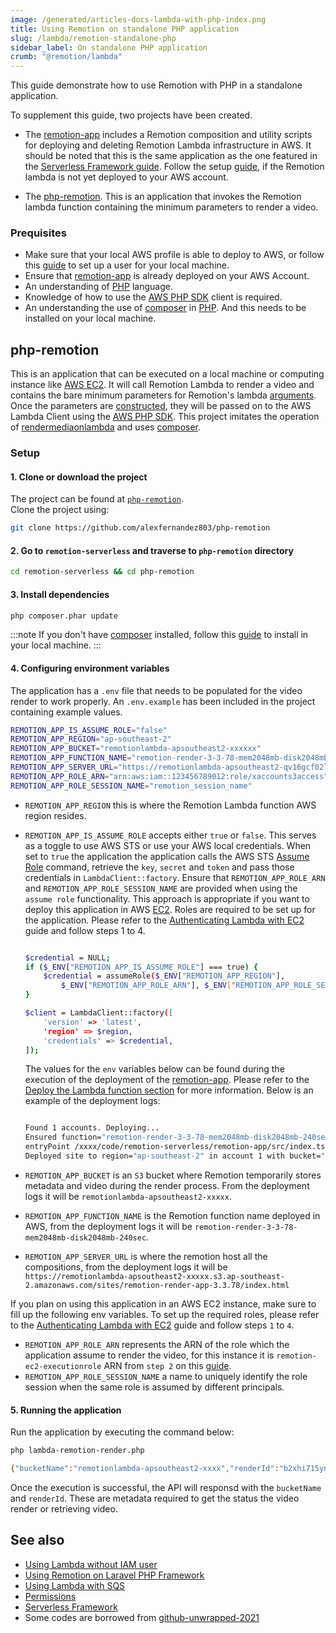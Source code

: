 ```yaml
---
image: /generated/articles-docs-lambda-with-php-index.png
title: Using Remotion on standalone PHP application
slug: /lambda/remotion-standalone-php
sidebar_label: On standalone PHP application
crumb: "@remotion/lambda"
---
```


This guide demonstrate how to use Remotion with PHP in a standalone application.

To supplement this guide, two projects have been created. 

- The [remotion-app](https://github.com/alexfernandez803/remotion-serverless/tree/main/remotion-app) includes a Remotion composition and utility scripts for deploying and deleting Remotion Lambda infrastructure in AWS. It should be noted that this is the same application as the one featured in the [Serverless Framework guide](/docs/lambda/serverless-framework-integration). Follow the setup [guide](/docs/lambda/serverless-framework-integration#remotion-app), if the Remotion lambda is not yet deployed to your AWS account.

- The [php-remotion](https://github.com/alexfernandez803/remotion-serverless/tree/main/php-remotion). This is an application that invokes the Remotion lambda function containing the minimum parameters to render a video. 

### Prequisites

- Make sure that your local AWS profile is able to deploy to AWS, or follow this [guide](/docs/lambda/setup) to set up a user for your local machine.
- Ensure that [remotion-app](https://github.com/alexfernandez803/remotion-serverless/tree/main/remotion-app) is already deployed on your AWS Account.
- An understanding of [PHP](https://www.php.net/) language.
- Knowledge of how to use the [AWS PHP SDK](https://aws.amazon.com/sdk-for-php/) client is required.
- An understanding the use of [composer](https://gettcomposer.org/doc/01-basic-usage.md) in [PHP](https://www.php.net/). And this needs to be installed on your local machine.

## php-remotion

This is an application that can be executed on a local machine or computing instance like [AWS EC2](https://aws.amazon.com/ec2/). It will call Remotion Lambda to render a video and contains the bare minimum parameters for Remotion's lambda [arguments](https://www.remotion.dev/docs/lambda/rendermediaonlambda#arguments). Once the parameters are [constructed](https://github.com/alexfernandez803/remotion-serverless/blob/main/remotion-laravel/app/Services/RemotionService.php#L42), they will be passed on to the AWS Lambda Client using the [AWS PHP SDK](https://aws.amazon.com/sdk-for-php/). This project imitates the operation of [rendermediaonlambda](https://www.remotion.dev/docs/lambda/rendermediaonlambda) and uses [composer](https://gettcomposer.org/doc/01-basic-usage.md).


### Setup

#### 1. Clone or download the project

The project can be found at [`php-remotion`](https://github.com/alexfernandez803/php-remotion).  
Clone the project using:

```bash
git clone https://github.com/alexfernandez803/php-remotion
```

#### 2. Go to `remotion-serverless` and traverse to `php-remotion` directory

```bash
cd remotion-serverless && cd php-remotion
```

#### 3. Install dependencies

```bash
php composer.phar update
```

:::note
If you don't have [composer](https://getcomposer.org/) installed, follow this [guide](https://getcomposer.org/doc/00-intro.md) to install in your local machine.
:::

#### 4. Configuring environment variables

The application has a `.env` file that needs to be populated for the video render to work properly. An `.env.example` has been included in the project containing example values.

```bash title=".env"
REMOTION_APP_IS_ASSUME_ROLE="false"
REMOTION_APP_REGION="ap-southeast-2"
REMOTION_APP_BUCKET="remotionlambda-apsoutheast2-xxxxxx"
REMOTION_APP_FUNCTION_NAME="remotion-render-3-3-78-mem2048mb-disk2048mb-240sec"
REMOTION_APP_SERVER_URL="https://remotionlambda-apsoutheast2-qv16gcf02l.s3.ap-southeast-2.amazonaws.com/sites/remotion-render-app-3.3.78/index.html"
REMOTION_APP_ROLE_ARN="arn:aws:iam::123456789012:role/xaccounts3access"
REMOTION_APP_ROLE_SESSION_NAME="remotion_session_name"
```

- `REMOTION_APP_REGION` this is where the Remotion Lambda function AWS region resides.
- `REMOTION_APP_IS_ASSUME_ROLE` accepts either `true` or `false`. This serves as a toggle to use AWS STS or use your AWS local credentials. When set to `true` the application the application calls the AWS STS [Assume Role](https://docs.aws.amazon.com/STS/latest/APIReference/API_AssumeRole.html) command, retrieve the  `key`, `secret` and `token` and pass those credentials in `LambdaClient::factory`. Ensure that `REMOTION_APP_ROLE_ARN` and `REMOTION_APP_ROLE_SESSION_NAME` are provided when using the `assume role` functionality. This approach is appropriate if you want to deploy this application in AWS [EC2](https://aws.amazon.com/ec2/). Roles are required to be set up for the application. Please refer to the [Authenticating Lambda with EC2](/docs/lambda/ec2) guide and follow steps 1 to 4.
  
  ```bash title="assume role"

  $credential = NULL;
  if ($_ENV["REMOTION_APP_IS_ASSUME_ROLE"] === true) {
      $credential = assumeRole($_ENV["REMOTION_APP_REGION"],
          $_ENV["REMOTION_APP_ROLE_ARN"], $_ENV["REMOTION_APP_ROLE_SESSION_NAME"]);
  }

  $client = LambdaClient::factory([
      'version' => 'latest',
      'region' => $region,
      'credentials' => $credential,
  ]);
  ```

  The values for the `env` variables below can be found during the execution of the deployment of the [remotion-app](/docs/lambda/serverless-framework-integration#remotion-app). Please refer to the [Deploy the Lambda function section](/docs/lambda/serverless-framework-integration#5-deploy-the-lambda-function) for more information. Below is an example of the deployment logs:

  ```bash title="Deployment logs"

  Found 1 accounts. Deploying...
  Ensured function="remotion-render-3-3-78-mem2048mb-disk2048mb-240sec" to region="ap-southeast-2" in account 1
  entryPoint /xxxx/code/remotion-serverless/remotion-app/src/index.tsx
  Deployed site to region="ap-southeast-2" in account 1 with bucket="remotionlambda-apsoutheast2-xxxxx" under serverUrl="https://remotionlambda-apsoutheast2-xxxxx.s3.ap-southeast-2.amazonaws.com/sites/remotion-render-app-3.3.78/index.html"
  ```

- `REMOTION_APP_BUCKET` is an `S3` bucket where Remotion temporarily stores metadata and video during the render process. From the deployment logs it will be `remotionlambda-apsoutheast2-xxxxx`.
- `REMOTION_APP_FUNCTION_NAME` is the Remotion function name deployed in AWS, from the deployment logs it will be `remotion-render-3-3-78-mem2048mb-disk2048mb-240sec`.
- `REMOTION_APP_SERVER_URL` is where the remotion host all the compositions, from the deployment logs it will be `https://remotionlambda-apsoutheast2-xxxxx.s3.ap-southeast-2.amazonaws.com/sites/remotion-render-app-3.3.78/index.html`

 If you plan on using this application in an AWS EC2 instance, make sure to fill up the following env variables. To set up the required roles, please refer to the [Authenticating Lambda with EC2](/docs/lambda/ec2) guide and follow steps `1` to `4`.

- `REMOTION_APP_ROLE_ARN` represents the ARN of the role which the application assume to render the video, for this instance it is `remotion-ec2-executionrole` ARN from `step 2` on this [guide](docs/lambda/ec2).
- `REMOTION_APP_ROLE_SESSION_NAME` a name to uniquely identify the role session when the same role is assumed by different principals.

#### 5. Running the application

Run the application by executing the command below:

```bash title="Run application"
php lambda-remotion-render.php
```

```bash title="application response"
{"bucketName":"remotionlambda-apsoutheast2-xxxx","renderId":"b2xhi715yn"}
```

Once the execution is successful, the API will responsd with the `bucketName` and `renderId`. These are metadata required to get the status the video render or retrieving video.

## See also

- [Using Lambda without IAM user](/docs/lambda/without-iam)
- [Using Remotion on Laravel PHP Framework](/docs/lambda/with-php/laravel)
- [Using Lambda with SQS](/docs/lambda/sqs)
- [Permissions](/docs/lambda/permissions)
- [Serverless Framework](https://www.serverless.com/framework/docs/getting-started)
- Some codes are borrowed from [github-unwrapped-2021](https://github.com/remotion-dev/github-unwrapped-2021/tree/main/src)
